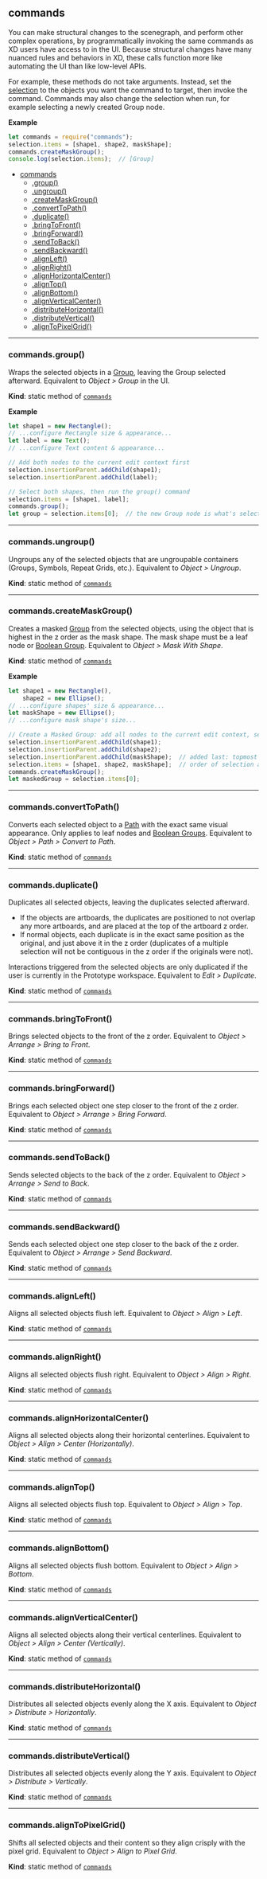 <a name="module_commands"></a>

## commands
You can make structural changes to the scenegraph, and perform other complex operations, by programmatically invoking the same
commands as XD users have access to in the UI. Because structural changes have many nuanced rules and behaviors in XD, these calls
function more like automating the UI than like low-level APIs.

For example, these methods do not take arguments. Instead, set the [selection](selection.md) to the objects you want the command to target, then
invoke the command. Commands may also change the selection when run, for example selecting a newly created Group node.

**Example**  
```js
let commands = require("commands");
selection.items = [shape1, shape2, maskShape];
commands.createMaskGroup();
console.log(selection.items);  // [Group]
```

* [commands](#module_commands)
    * [.group()](#module_commands.group)
    * [.ungroup()](#module_commands.ungroup)
    * [.createMaskGroup()](#module_commands.createMaskGroup)
    * [.convertToPath()](#module_commands.convertToPath)
    * [.duplicate()](#module_commands.duplicate)
    * [.bringToFront()](#module_commands.bringToFront)
    * [.bringForward()](#module_commands.bringForward)
    * [.sendToBack()](#module_commands.sendToBack)
    * [.sendBackward()](#module_commands.sendBackward)
    * [.alignLeft()](#module_commands.alignLeft)
    * [.alignRight()](#module_commands.alignRight)
    * [.alignHorizontalCenter()](#module_commands.alignHorizontalCenter)
    * [.alignTop()](#module_commands.alignTop)
    * [.alignBottom()](#module_commands.alignBottom)
    * [.alignVerticalCenter()](#module_commands.alignVerticalCenter)
    * [.distributeHorizontal()](#module_commands.distributeHorizontal)
    * [.distributeVertical()](#module_commands.distributeVertical)
    * [.alignToPixelGrid()](#module_commands.alignToPixelGrid)


* * *

<a name="module_commands.group"></a>

### commands.group()
Wraps the selected objects in a [Group](scenegraph.md#Group), leaving the Group selected afterward. Equivalent to _Object >
Group_ in the UI.

**Kind**: static method of [<code>commands</code>](#module_commands)  

**Example**  
```js
let shape1 = new Rectangle();
// ...configure Rectangle size & appearance...
let label = new Text();
// ...configure Text content & appearance...

// Add both nodes to the current edit context first
selection.insertionParent.addChild(shape1);
selection.insertionParent.addChild(label);

// Select both shapes, then run the group() command
selection.items = [shape1, label];
commands.group();
let group = selection.items[0];  // the new Group node is what's selected afterward
```

* * *

<a name="module_commands.ungroup"></a>

### commands.ungroup()
Ungroups any of the selected objects that are ungroupable containers (Groups, Symbols, Repeat Grids, etc.). Equivalent to
_Object > Ungroup_.

**Kind**: static method of [<code>commands</code>](#module_commands)  

* * *

<a name="module_commands.createMaskGroup"></a>

### commands.createMaskGroup()
Creates a masked [Group](scenegraph.md#Group) from the selected objects, using the object that is highest in the z order as
the mask shape. The mask shape must be a leaf node or [Boolean Group](scenegraph.md#BooleanGroup). Equivalent to
_Object > Mask With Shape_.

**Kind**: static method of [<code>commands</code>](#module_commands)  

**Example**  
```js
let shape1 = new Rectangle(),
    shape2 = new Ellipse();
// ...configure shapes' size & appearance...
let maskShape = new Ellipse();
// ...configure mask shape's size...

// Create a Masked Group: add all nodes to the current edit context, select them, then run the createMaskGroup() command
selection.insertionParent.addChild(shape1);
selection.insertionParent.addChild(shape2);
selection.insertionParent.addChild(maskShape);  // added last: topmost in z order
selection.items = [shape1, shape2, maskShape];  // order of selection array does not matter
commands.createMaskGroup();
let maskedGroup = selection.items[0];
```

* * *

<a name="module_commands.convertToPath"></a>

### commands.convertToPath()
Converts each selected object to a [Path](scenegraph.md#Path) with the exact same visual appearance. Only applies to leaf
nodes and [Boolean Groups](scenegraph.md#BooleanGroup). Equivalent to _Object > Path > Convert to Path_.

**Kind**: static method of [<code>commands</code>](#module_commands)  

* * *

<a name="module_commands.duplicate"></a>

### commands.duplicate()
Duplicates all selected objects, leaving the duplicates selected afterward.
* If the objects are artboards, the duplicates are positioned to not overlap any more artboards, and are placed at the top
  of the artboard z order.
* If normal objects, each duplicate is in the exact same position as the original, and just above it in the z order
  (duplicates of a multiple selection will not be contiguous in the z order if the originals were not).

Interactions triggered from the selected objects are only duplicated if the user is currently in the Prototype workspace.
Equivalent to _Edit > Duplicate_.

**Kind**: static method of [<code>commands</code>](#module_commands)  

* * *

<a name="module_commands.bringToFront"></a>

### commands.bringToFront()
Brings selected objects to the front of the z order. Equivalent to _Object > Arrange > Bring to Front_.

**Kind**: static method of [<code>commands</code>](#module_commands)  

* * *

<a name="module_commands.bringForward"></a>

### commands.bringForward()
Brings each selected object one step closer to the front of the z order. Equivalent to _Object > Arrange > Bring Forward_.

**Kind**: static method of [<code>commands</code>](#module_commands)  

* * *

<a name="module_commands.sendToBack"></a>

### commands.sendToBack()
Sends selected objects to the back of the z order. Equivalent to _Object > Arrange > Send to Back_.

**Kind**: static method of [<code>commands</code>](#module_commands)  

* * *

<a name="module_commands.sendBackward"></a>

### commands.sendBackward()
Sends each selected object one step closer to the back of the z order. Equivalent to _Object > Arrange > Send Backward_.

**Kind**: static method of [<code>commands</code>](#module_commands)  

* * *

<a name="module_commands.alignLeft"></a>

### commands.alignLeft()
Aligns all selected objects flush left. Equivalent to _Object > Align > Left_.

**Kind**: static method of [<code>commands</code>](#module_commands)  

* * *

<a name="module_commands.alignRight"></a>

### commands.alignRight()
Aligns all selected objects flush right. Equivalent to _Object > Align > Right_.

**Kind**: static method of [<code>commands</code>](#module_commands)  

* * *

<a name="module_commands.alignHorizontalCenter"></a>

### commands.alignHorizontalCenter()
Aligns all selected objects along their horizontal centerlines. Equivalent to _Object > Align > Center (Horizontally)_.

**Kind**: static method of [<code>commands</code>](#module_commands)  

* * *

<a name="module_commands.alignTop"></a>

### commands.alignTop()
Aligns all selected objects flush top. Equivalent to _Object > Align > Top_.

**Kind**: static method of [<code>commands</code>](#module_commands)  

* * *

<a name="module_commands.alignBottom"></a>

### commands.alignBottom()
Aligns all selected objects flush bottom. Equivalent to _Object > Align > Bottom_.

**Kind**: static method of [<code>commands</code>](#module_commands)  

* * *

<a name="module_commands.alignVerticalCenter"></a>

### commands.alignVerticalCenter()
Aligns all selected objects along their vertical centerlines. Equivalent to _Object > Align > Center (Vertically)_.

**Kind**: static method of [<code>commands</code>](#module_commands)  

* * *

<a name="module_commands.distributeHorizontal"></a>

### commands.distributeHorizontal()
Distributes all selected objects evenly along the X axis. Equivalent to _Object > Distribute > Horizontally_.

**Kind**: static method of [<code>commands</code>](#module_commands)  

* * *

<a name="module_commands.distributeVertical"></a>

### commands.distributeVertical()
Distributes all selected objects evenly along the Y axis. Equivalent to _Object > Distribute > Vertically_.

**Kind**: static method of [<code>commands</code>](#module_commands)  

* * *

<a name="module_commands.alignToPixelGrid"></a>

### commands.alignToPixelGrid()
Shifts all selected objects and their content so they align crisply with the pixel grid. Equivalent to _Object > Align to
Pixel Grid_.

**Kind**: static method of [<code>commands</code>](#module_commands)  
